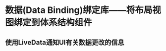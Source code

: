 # 数据(Data Binding)绑定库——将布局视图绑定到体系结构组件

## <span id="use-livedata-to-notify-the-ui-about-data-changes">使用LiveData通知UI有关数据更改的信息</span>